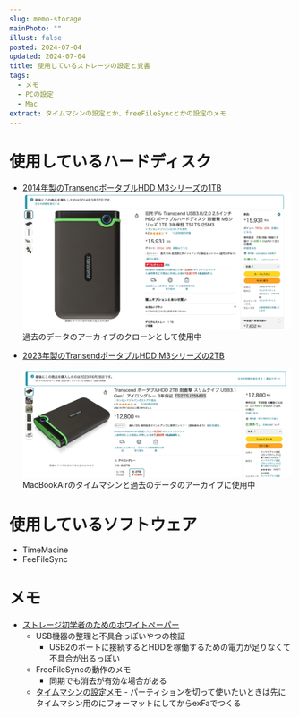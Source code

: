 ```yaml
---
slug: memo-storage
mainPhoto: ""
illust: false
posted: 2024-07-04
updated: 2024-07-04
title: 使用しているストレージの設定と覚書
tags:
  - メモ
  - PCの設定
  - Mac
extract: タイムマシンの設定とか、freeFileSyncとかの設定のメモ
---
```


# 使用しているハードディスク

- [2014年製のTransendポータブルHDD M3シリーズの1TB](https://www.amazon.co.jp/dp/B005MNGQ6C?psc=1&ref=ppx_yo2ov_dt_b_product_details)  
  ![スクリーンショット](../../images/memo/memo-storage/memo-storage-1.png)  
  過去のデータのアーカイブのクローンとして使用中
- [2023年製のTransendポータブルHDD M3シリーズの2TB](https://www.amazon.co.jp/dp/B07B4KXTQK/ref=twister_B09B8M3ZCF?_encoding=UTF8&th=1)  
  
  ![スクリーンショット](../../images/memo/memo-storage/memo-storage-2.png)  
  MacBookAirのタイムマシンと過去のデータのアーカイブに使用中

# 使用しているソフトウェア

- TimeMacine
- FeeFileSync
# メモ
- [ストレージ初学者のためのホワイトペーパー](https://www.snia-j.org/cmm/images/2024/06/Storage_Beginners_White_Paper.pdf)
  - USB機器の整理と不具合っぽいやつの検証
    - USB2のポートに接続するとHDDを稼働するための電力が足りなくて不具合が出るっぽい
  - FreeFileSyncの動作のメモ
    - 同期でも消去が有効な場合がある
  - [タイムマシンの設定メモ](https://support.apple.com/ja-jp/guide/mac-help/mh15139/mac)
        - パーティションを切って使いたいときは先にタイムマシン用のにフォーマットにしてからexFaでつくる